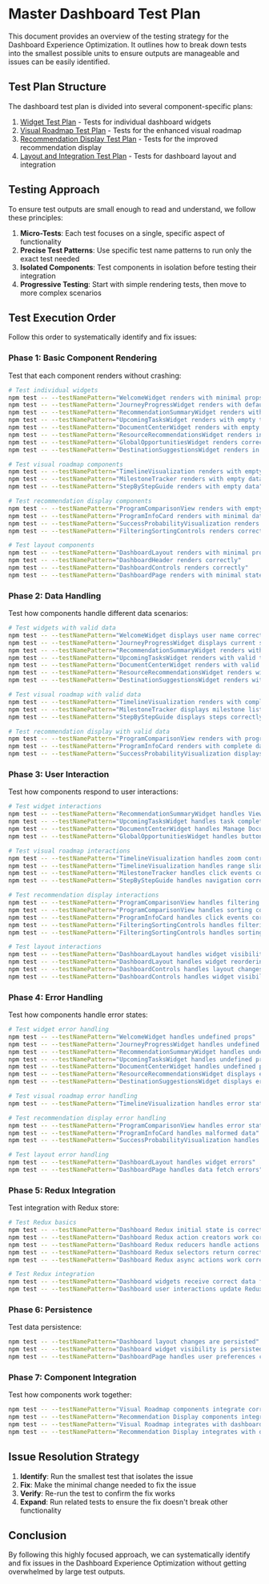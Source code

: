 # Master Dashboard Test Plan

This document provides an overview of the testing strategy for the Dashboard Experience Optimization. It outlines how to break down tests into the smallest possible units to ensure outputs are manageable and issues can be easily identified.

## Test Plan Structure

The dashboard test plan is divided into several component-specific plans:

1. [Widget Test Plan](./widget-test-plan.md) - Tests for individual dashboard widgets
2. [Visual Roadmap Test Plan](./visual-roadmap-test-plan.md) - Tests for the enhanced visual roadmap
3. [Recommendation Display Test Plan](./recommendation-display-test-plan.md) - Tests for the improved recommendation display
4. [Layout and Integration Test Plan](./layout-integration-test-plan.md) - Tests for dashboard layout and integration

## Testing Approach

To ensure test outputs are small enough to read and understand, we follow these principles:

1. **Micro-Tests**: Each test focuses on a single, specific aspect of functionality
2. **Precise Test Patterns**: Use specific test name patterns to run only the exact test needed
3. **Isolated Components**: Test components in isolation before testing their integration
4. **Progressive Testing**: Start with simple rendering tests, then move to more complex scenarios

## Test Execution Order

Follow this order to systematically identify and fix issues:

### Phase 1: Basic Component Rendering

Test that each component renders without crashing:

```bash
# Test individual widgets
npm test -- --testNamePattern="WelcomeWidget renders with minimal props"
npm test -- --testNamePattern="JourneyProgressWidget renders with default props"
npm test -- --testNamePattern="RecommendationSummaryWidget renders with empty recommendations"
npm test -- --testNamePattern="UpcomingTasksWidget renders with empty tasks"
npm test -- --testNamePattern="DocumentCenterWidget renders with empty documents"
npm test -- --testNamePattern="ResourceRecommendationsWidget renders in loading state"
npm test -- --testNamePattern="GlobalOpportunitiesWidget renders correctly"
npm test -- --testNamePattern="DestinationSuggestionsWidget renders in loading state"

# Test visual roadmap components
npm test -- --testNamePattern="TimelineVisualization renders with empty data"
npm test -- --testNamePattern="MilestoneTracker renders with empty data"
npm test -- --testNamePattern="StepByStepGuide renders with empty data"

# Test recommendation display components
npm test -- --testNamePattern="ProgramComparisonView renders with empty data"
npm test -- --testNamePattern="ProgramInfoCard renders with minimal data"
npm test -- --testNamePattern="SuccessProbabilityVisualization renders with minimal data"
npm test -- --testNamePattern="FilteringSortingControls renders correctly"

# Test layout components
npm test -- --testNamePattern="DashboardLayout renders with minimal props"
npm test -- --testNamePattern="DashboardHeader renders correctly"
npm test -- --testNamePattern="DashboardControls renders correctly"
npm test -- --testNamePattern="DashboardPage renders with minimal state"
```

### Phase 2: Data Handling

Test how components handle different data scenarios:

```bash
# Test widgets with valid data
npm test -- --testNamePattern="WelcomeWidget displays user name correctly"
npm test -- --testNamePattern="JourneyProgressWidget displays current stage correctly"
npm test -- --testNamePattern="RecommendationSummaryWidget renders with valid recommendations"
npm test -- --testNamePattern="UpcomingTasksWidget renders with valid tasks"
npm test -- --testNamePattern="DocumentCenterWidget renders with valid documents"
npm test -- --testNamePattern="ResourceRecommendationsWidget renders with valid resources"
npm test -- --testNamePattern="DestinationSuggestionsWidget renders with valid suggestions"

# Test visual roadmap with valid data
npm test -- --testNamePattern="TimelineVisualization renders with complete data"
npm test -- --testNamePattern="MilestoneTracker displays milestone list correctly"
npm test -- --testNamePattern="StepByStepGuide displays steps correctly"

# Test recommendation display with valid data
npm test -- --testNamePattern="ProgramComparisonView renders with program data"
npm test -- --testNamePattern="ProgramInfoCard renders with complete data"
npm test -- --testNamePattern="SuccessProbabilityVisualization displays probability correctly"
```

### Phase 3: User Interaction

Test how components respond to user interactions:

```bash
# Test widget interactions
npm test -- --testNamePattern="RecommendationSummaryWidget handles View All button click"
npm test -- --testNamePattern="UpcomingTasksWidget handles task completion toggle"
npm test -- --testNamePattern="DocumentCenterWidget handles Manage Documents button click"
npm test -- --testNamePattern="GlobalOpportunitiesWidget handles button clicks correctly"

# Test visual roadmap interactions
npm test -- --testNamePattern="TimelineVisualization handles zoom controls correctly"
npm test -- --testNamePattern="TimelineVisualization handles range slider correctly"
npm test -- --testNamePattern="MilestoneTracker handles click events correctly"
npm test -- --testNamePattern="StepByStepGuide handles navigation correctly"

# Test recommendation display interactions
npm test -- --testNamePattern="ProgramComparisonView handles filtering correctly"
npm test -- --testNamePattern="ProgramComparisonView handles sorting correctly"
npm test -- --testNamePattern="ProgramInfoCard handles click events correctly"
npm test -- --testNamePattern="FilteringSortingControls handles filtering correctly"
npm test -- --testNamePattern="FilteringSortingControls handles sorting correctly"

# Test layout interactions
npm test -- --testNamePattern="DashboardLayout handles widget visibility correctly"
npm test -- --testNamePattern="DashboardLayout handles widget reordering correctly"
npm test -- --testNamePattern="DashboardControls handles layout changes correctly"
npm test -- --testNamePattern="DashboardControls handles widget visibility correctly"
```

### Phase 4: Error Handling

Test how components handle error states:

```bash
# Test widget error handling
npm test -- --testNamePattern="WelcomeWidget handles undefined props"
npm test -- --testNamePattern="JourneyProgressWidget handles undefined props"
npm test -- --testNamePattern="RecommendationSummaryWidget handles undefined props"
npm test -- --testNamePattern="UpcomingTasksWidget handles undefined props"
npm test -- --testNamePattern="DocumentCenterWidget handles undefined props"
npm test -- --testNamePattern="ResourceRecommendationsWidget displays error state correctly"
npm test -- --testNamePattern="DestinationSuggestionsWidget displays error state correctly"

# Test visual roadmap error handling
npm test -- --testNamePattern="TimelineVisualization handles error states"

# Test recommendation display error handling
npm test -- --testNamePattern="ProgramComparisonView handles error states"
npm test -- --testNamePattern="ProgramInfoCard handles malformed data"
npm test -- --testNamePattern="SuccessProbabilityVisualization handles malformed data"

# Test layout error handling
npm test -- --testNamePattern="DashboardLayout handles widget errors"
npm test -- --testNamePattern="DashboardPage handles data fetch errors"
```

### Phase 5: Redux Integration

Test integration with Redux store:

```bash
# Test Redux basics
npm test -- --testNamePattern="Dashboard Redux initial state is correct"
npm test -- --testNamePattern="Dashboard Redux action creators work correctly"
npm test -- --testNamePattern="Dashboard Redux reducers handle actions correctly"
npm test -- --testNamePattern="Dashboard Redux selectors return correct data"
npm test -- --testNamePattern="Dashboard Redux async actions work correctly"

# Test Redux integration
npm test -- --testNamePattern="Dashboard widgets receive correct data from Redux"
npm test -- --testNamePattern="Dashboard user interactions update Redux store"
```

### Phase 6: Persistence

Test data persistence:

```bash
npm test -- --testNamePattern="Dashboard layout changes are persisted"
npm test -- --testNamePattern="Dashboard widget visibility is persisted"
npm test -- --testNamePattern="DashboardPage handles user preferences correctly"
```

### Phase 7: Component Integration

Test how components work together:

```bash
npm test -- --testNamePattern="Visual Roadmap components integrate correctly"
npm test -- --testNamePattern="Recommendation Display components integrate correctly"
npm test -- --testNamePattern="Visual Roadmap integrates with dashboard"
npm test -- --testNamePattern="Recommendation Display integrates with dashboard"
```

## Issue Resolution Strategy

1. **Identify**: Run the smallest test that isolates the issue
2. **Fix**: Make the minimal change needed to fix the issue
3. **Verify**: Re-run the test to confirm the fix works
4. **Expand**: Run related tests to ensure the fix doesn't break other functionality

## Conclusion

By following this highly focused approach, we can systematically identify and fix issues in the Dashboard Experience Optimization without getting overwhelmed by large test outputs.
